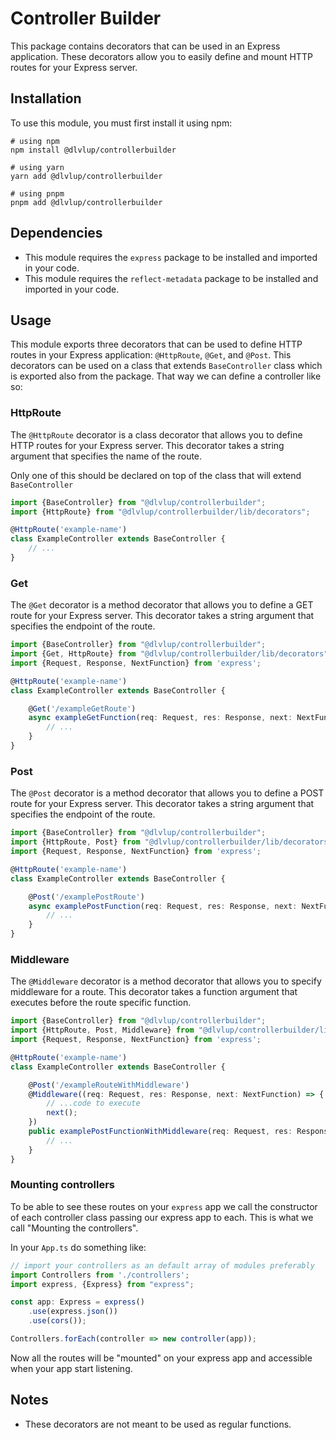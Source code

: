# Controller Builder

This package contains decorators that can be used in an Express application. These decorators allow you to easily define and mount HTTP routes for your Express server.

## Installation

To use this module, you must first install it using npm:

```
# using npm
npm install @dlvlup/controllerbuilder

# using yarn
yarn add @dlvlup/controllerbuilder

# using pnpm
pnpm add @dlvlup/controllerbuilder
```

## Dependencies

- This module requires the `express` package to be installed and imported in your code.
- This module requires the `reflect-metadata` package to be installed and imported in your code.

## Usage

This module exports three decorators that can be used to define HTTP routes in your Express application: `@HttpRoute`, `@Get`, and `@Post`.
This decorators can be used on a class that extends `BaseController` class which is exported also from the package.
That way we can define a controller like so:

### HttpRoute

The `@HttpRoute` decorator is a class decorator that allows you to define HTTP routes for your Express server. This decorator takes a string argument that specifies the name of the route.

Only one of this should be declared on top of the class that will extend `BaseController`

```typescript
import {BaseController} from "@dlvlup/controllerbuilder";
import {HttpRoute} from "@dlvlup/controllerbuilder/lib/decorators";

@HttpRoute('example-name')
class ExampleController extends BaseController {
    // ...
}
```

### Get

The `@Get` decorator is a method decorator that allows you to define a GET route for your Express server. This decorator takes a string argument that specifies the endpoint of the route.

```typescript
import {BaseController} from "@dlvlup/controllerbuilder";
import {Get, HttpRoute} from "@dlvlup/controllerbuilder/lib/decorators";
import {Request, Response, NextFunction} from 'express';

@HttpRoute('example-name')
class ExampleController extends BaseController {

    @Get('/exampleGetRoute')
    async exampleGetFunction(req: Request, res: Response, next: NextFunction) {
        // ...
    }
}
```

### Post

The `@Post` decorator is a method decorator that allows you to define a POST route for your Express server. This decorator takes a string argument that specifies the endpoint of the route.

```typescript
import {BaseController} from "@dlvlup/controllerbuilder";
import {HttpRoute, Post} from "@dlvlup/controllerbuilder/lib/decorators";
import {Request, Response, NextFunction} from 'express';

@HttpRoute('example-name')
class ExampleController extends BaseController {

    @Post('/examplePostRoute')
    async examplePostFunction(req: Request, res: Response, next: NextFunction) {
        // ...
    }
}
```

### Middleware

The `@Middleware` decorator is a method decorator that allows you to specify middleware for a route. This decorator takes a function argument that executes before the route specific function.

```typescript
import {BaseController} from "@dlvlup/controllerbuilder";
import {HttpRoute, Post, Middleware} from "@dlvlup/controllerbuilder/lib/decorators";
import {Request, Response, NextFunction} from 'express';

@HttpRoute('example-name')
class ExampleController extends BaseController {

    @Post('/exampleRouteWithMiddleware')
    @Middleware((req: Request, res: Response, next: NextFunction) => {
        // ...code to execute
        next();
    })
    public examplePostFunctionWithMiddleware(req: Request, res: Response) {
        // ...
    }
}
```

### Mounting controllers

To be able to see these routes on your `express` app we call the constructor of each controller class passing our express app to each.
This is what we call "Mounting the controllers".

In your `App.ts` do something like:

```typescript
// import your controllers as an default array of modules preferably
import Controllers from './controllers';
import express, {Express} from "express";

const app: Express = express()
    .use(express.json())
    .use(cors());

Controllers.forEach(controller => new controller(app));
```

Now all the routes will be "mounted" on your express app and accessible when your app start listening.

## Notes
- These decorators are not meant to be used as regular functions.
